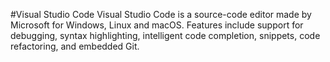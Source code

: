 #Visual Studio Code
Visual Studio Code is a source-code editor made by Microsoft for Windows, Linux and macOS. Features include support for debugging, syntax highlighting, intelligent code completion, snippets, code refactoring, and embedded Git.